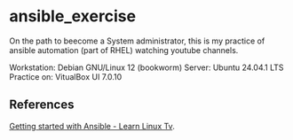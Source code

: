 # ansible_exercise

On the path to beecome a System administrator, this is my practice of ansible automation (part of RHEL) watching youtube channels.  

Workstation: Debian GNU/Linux 12 (bookworm)
Server: Ubuntu 24.04.1 LTS
Practice on: VitualBox UI 7.0.10

## References

[Getting started with Ansible - Learn Linux Tv](https://www.youtube.com/watch?v=3RiVKs8GHYQ&list=PLT98CRl2KxKEUHie1m24-wkyHpEsa4Y70).
